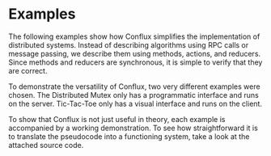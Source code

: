 # Examples

The following examples show how Conflux simplifies the implementation of distributed systems. Instead of describing algorithms using RPC calls or message passing, we describe them using methods, actions, and reducers. Since methods and reducers are synchronous, it is simple to verify that they are correct.

To demonstrate the versatility of Conflux, two very different examples were chosen. The Distributed Mutex only has a programmatic interface and runs on the server. Tic-Tac-Toe only has a visual interface and runs on the client.

To show that Conflux is not just useful in theory, each example is accompanied by a working demonstration. To see how straightforward it is to translate the pseudocode into a functioning system, take a look at the attached source code.
